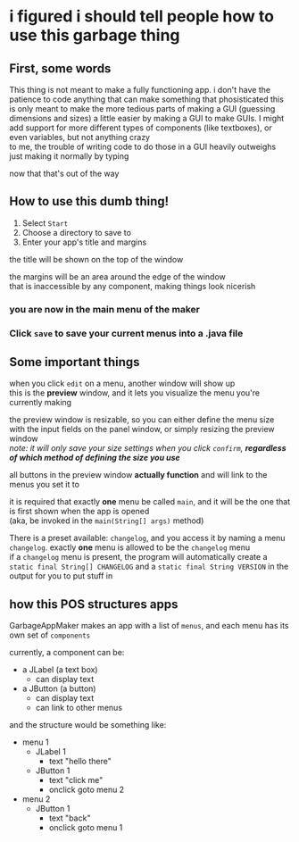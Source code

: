 # i figured i should tell people how to use this garbage thing

## First, some words
This thing is not meant to make a fully functioning app. i don't have the patience to code anything that can make something that phosisticated this is only meant to make the more tedious parts of making a GUI (guessing dimensions and sizes) a little easier by making a GUI to make GUIs. I might add support for more different types of components (like textboxes), or even variables, but not anything crazy  
to me, the trouble of writing code to do those in a GUI heavily outweighs just making it normally by typing

now that that's out of the way

## How to use this dumb thing!

1. Select `Start`
2. Choose a directory to save to
3. Enter your app's title and margins

the title will be shown on the top of the window


the margins will be an area around the edge of the window  
that is inaccessible by any component, making things look nicerish

### you are now in the main menu of the maker

### Click `save` to save your current menus into a .java file

## Some important things
when you click `edit` on a menu, another window will show up  
this is the **preview** window, and it lets you visualize the menu you're currently making

the preview window is resizable, so you can either define the menu size with the input fields on the panel window, or simply resizing the preview window  
*note: it will only save your size settings when you click `confirm`, **regardless of which method of defining the size you use***

all buttons in the preview window **actually function** and will link to the menus you set it to

it is required that exactly **one** menu be called `main`, and it will be the one that is first shown when the app is opened  
(aka, be invoked in the `main(String[] args)` method)

There is a preset available: `changelog`, and you access it by naming a menu `changelog`. exactly **one** menu is allowed to be the `changelog` menu  
if a `changelog` menu is present, the program will automatically create a `static final String[] CHANGELOG` and a `static final String VERSION` in the output for you to put stuff in

## how this POS structures apps
GarbageAppMaker makes an app with a list of `menus`, and each menu has its own set of `components` 

currently, a component can be:
* a JLabel (a text box)
    * can display text
* a JButton (a button)
    * can display text
    * can link to other menus

and the structure would be something like: 
* menu 1
    * JLabel 1
        * text "hello there"
    * JButton 1
        * text "click me"
        * onclick goto menu 2
* menu 2
    * JButton 1
        * text "back"
        * onclick goto menu 1